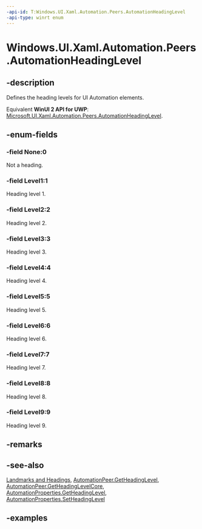 ```yaml
---
-api-id: T:Windows.UI.Xaml.Automation.Peers.AutomationHeadingLevel
-api-type: winrt enum
---
```


<!-- Enumeration syntax.
public enum AutomationHeadingLevel : int 
-->

# Windows.UI.Xaml.Automation.Peers.AutomationHeadingLevel

## -description
Defines the heading levels for UI Automation elements.

Equivalent **WinUI 2 API for UWP**: [Microsoft.UI.Xaml.Automation.Peers.AutomationHeadingLevel](/windows/winui/api/microsoft.ui.xaml.automation.peers.automationheadinglevel).

## -enum-fields
### -field None:0
Not a heading.

### -field Level1:1
Heading level 1.

### -field Level2:2
Heading level 2.

### -field Level3:3
Heading level 3.

### -field Level4:4
Heading level 4.

### -field Level5:5
Heading level 5.

### -field Level6:6
Heading level 6.

### -field Level7:7
Heading level 7.

### -field Level8:8
Heading level 8.

### -field Level9:9
Heading level 9.

## -remarks

## -see-also
[Landmarks and Headings](/windows/uwp/design/accessibility/landmarks-and-headings), [AutomationPeer.GetHeadingLevel](automationpeer_getheadinglevel_1176568834.md), [AutomationPeer.GetHeadingLevelCore](automationpeer_getheadinglevelcore_1105552106.md), [AutomationProperties.GetHeadingLevel](../windows.ui.xaml.automation/automationproperties_getheadinglevel_655629781.md), [AutomationProperties.SetHeadingLevel](../windows.ui.xaml.automation/automationproperties_setheadinglevel_870496555.md)

## -examples
